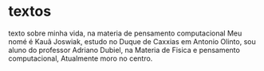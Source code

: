 # textos
texto sobre minha vida, na materia de pensamento computacional
Meu nomé é Kauã Joswiak, estudo no Duque de Caxxias em Antonio Olinto, sou aluno do professor Adriano Dubiel, na Materia de Fisica e pensamento computacional,
Atualmente moro no centro.
